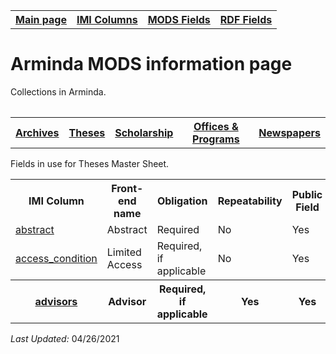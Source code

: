 <!DOCTYPE html>
<html>
<body>

<table style="width:100%">
  <tr>
    <th><a href="index.md">Main page</a></th>
	<th><a href="IMI.md">IMI Columns</a></th>
    <th><a href="MODS.md">MODS Fields</a></th>
    <th><a href="#">RDF Fields</a></th>
  </tr>
  <table>
 <h1>Arminda MODS information page</h1> 
  
<p>Collections in Arminda.</p>
<table>
   <tr>
		<th><a href="Archives.md">Archives</a></th>
		<th><a href="Theses.md">Theses</a></th>
		<th><a href="scholarship.md">Scholarship</a></th>
		<th><a href="Offices&Programs.md">Offices & Programs</a></th>
		<th><a href="Newspapers.md">Newspapers</a></th>
  </tr>
 </table>
<p>Fields in use for Theses Master Sheet.</p>
<table>
  <tr>
    <th>IMI Column</th>
	<th>Front-end name</th>
    <th>Obligation</th>
    <th>Repeatability</th>
	<th>Public Field</th>
  </tr>
  <tr>
    <td><a href="abstract.md">abstract</a></td>
	<td>Abstract</td>
    <td>Required</td>
    <td>No</td>
	<td>Yes</td>
  </tr>
  <tr>
	<td><a href="access_condition.md">access_condition</a></td>
	<td>Limited Access</td>
    <td>Required, if applicable</td>
    <td>No</td>
	<td>Yes</td>
  </tr>
  <tr>
    <th><a href="advisor.md">advisors</a></th>
	<th>Advisor</th>
    <th>Required, if applicable</th>
    <th>Yes</th>
	<th>Yes</th>
  </tr>  
</table>
	<p><i>Last Updated: </i>04/26/2021</p>
</dl>
</body>
</html>